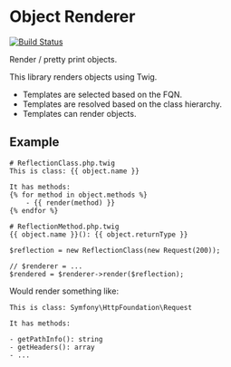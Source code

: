 Object Renderer
===============

[![Build Status](https://travis-ci.org/phpactor/object-renderer.svg?branch=master)](https://travis-ci.org/phpactor/indexer-extension)

Render / pretty print objects.

This library renders objects using Twig. 

- Templates are selected based on the FQN.
- Templates are resolved based on the class hierarchy.
- Templates can render objects.

Example
-------

```
# ReflectionClass.php.twig
This is class: {{ object.name }}

It has methods:
{% for method in object.methods %}
    - {{ render(method) }}
{% endfor %}
```

```
# ReflectionMethod.php.twig
{{ object.name }}(): {{ object.returnType }}
```

```
$reflection = new ReflectionClass(new Request(200));

// $renderer = ...
$rendered = $renderer->render($reflection);
```

Would render something like:

```
This is class: Symfony\HttpFoundation\Request

It has methods:

- getPathInfo(): string
- getHeaders(): array
- ...
```
